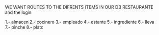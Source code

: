 WE WANT ROUTES TO THE DIFRENTS ITEMS IN OUR DB RESTAURANTE and the login

1.- almacen
2.- cocinero
3.- empleado
4.- estante
5.- ingrediente
6.- lleva
7.- pinche
8.- plato